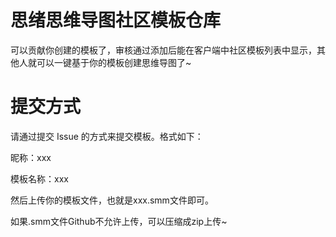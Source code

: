 # 思绪思维导图社区模板仓库

可以贡献你创建的模板了，审核通过添加后能在客户端中社区模板列表中显示，其他人就可以一键基于你的模板创建思维导图了~

# 提交方式

请通过提交 Issue 的方式来提交模板。格式如下：

昵称：xxx

模板名称：xxx

然后上传你的模板文件，也就是xxx.smm文件即可。

如果.smm文件Github不允许上传，可以压缩成zip上传~
